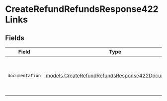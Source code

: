 # CreateRefundRefundsResponse422Links


## Fields

| Field                                                                                                          | Type                                                                                                           | Required                                                                                                       | Description                                                                                                    |
| -------------------------------------------------------------------------------------------------------------- | -------------------------------------------------------------------------------------------------------------- | -------------------------------------------------------------------------------------------------------------- | -------------------------------------------------------------------------------------------------------------- |
| `documentation`                                                                                                | [models.CreateRefundRefundsResponse422Documentation](../models/createrefundrefundsresponse422documentation.md) | :heavy_check_mark:                                                                                             | The URL to the generic Mollie API error handling guide.                                                        |